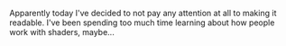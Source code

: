 Apparently today I've decided to not pay any attention at all to making it readable.  I've been spending too much time learning about how people work with shaders, maybe...

